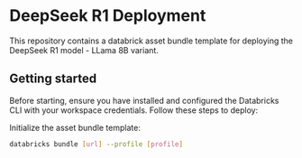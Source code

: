 # DeepSeek R1 Deployment

This repository contains a databrick asset bundle template for deploying the DeepSeek R1 model - LLama 8B variant.

## Getting started
Before starting, ensure you have installed and configured the Databricks CLI with your workspace credentials. Follow these steps to deploy:

Initialize the asset bundle template:
```bash
databricks bundle [url] --profile [profile]
```